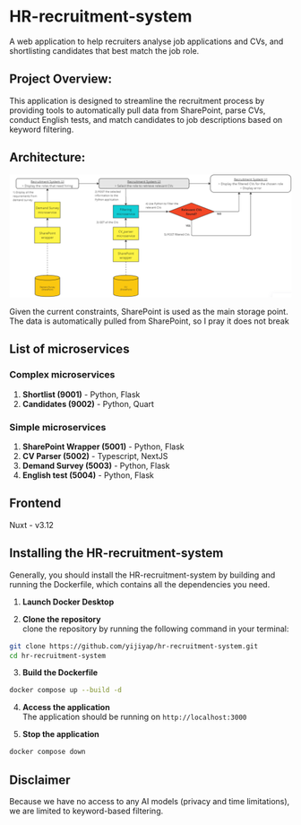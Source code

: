 # HR-recruitment-system
A web application to help recruiters analyse job applications and CVs, and shortlisting candidates that best match the job role.

## Project Overview:
This application is designed to streamline the recruitment process by providing tools to automatically pull data from SharePoint, parse CVs, conduct English tests, and match candidates to job descriptions based on keyword filtering.

## Architecture:
![alt text](architecture.png)

Given the current constraints, SharePoint is used as the main storage point.
The data is automatically pulled from SharePoint, so I pray it does not break 

## List of microservices
### Complex microservices
1. **Shortlist (9001)** - Python, Flask
2. **Candidates (9002)** - Python, Quart

### Simple microservices
1. **SharePoint Wrapper (5001)** - Python, Flask
2. **CV Parser (5002)** - Typescript, NextJS
3. **Demand Survey (5003)** - Python, Flask
4. **English test (5004)** - Python, Flask

## Frontend
Nuxt - v3.12

## Installing the HR-recruitment-system
Generally, you should install the HR-recruitment-system by building and running the Dockerfile, which contains all the dependencies you need. 
1. **Launch Docker Desktop**

2. **Clone the repository**<br/>
clone the repository by running the following command in your terminal:
```bash
git clone https://github.com/yijiyap/hr-recruitment-system.git
cd hr-recruitment-system
```

3. **Build the Dockerfile**<br/>
```bash
docker compose up --build -d
```

4. **Access the application**<br/>
The application should be running on `http://localhost:3000`

5. **Stop the application**
```bash
docker compose down
```

## Disclaimer
Because we have no access to any AI models (privacy and time limitations), we are limited to keyword-based filtering.

